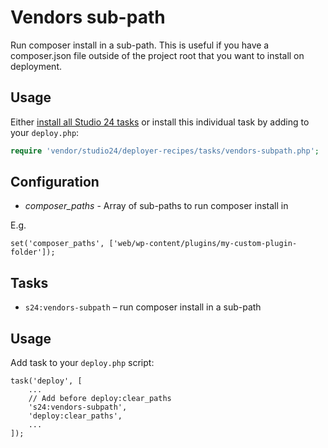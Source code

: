 # Vendors sub-path

Run composer install in a sub-path. This is useful if you have a composer.json file outside of the project root that 
you want to install on deployment.

## Usage

Either [install all Studio 24 tasks](../installation.md) or install this individual task by adding to your `deploy.php`:

```php
require 'vendor/studio24/deployer-recipes/tasks/vendors-subpath.php';
```

## Configuration
* _composer_paths_ - Array of sub-paths to run composer install in

E.g. 

```
set('composer_paths', ['web/wp-content/plugins/my-custom-plugin-folder']);
```

## Tasks

- `s24:vendors-subpath` – run composer install in a sub-path


## Usage

Add task to your `deploy.php` script:

```
task('deploy', [
    ...
    // Add before deploy:clear_paths
    's24:vendors-subpath',
    'deploy:clear_paths',
    ...
]);
```

